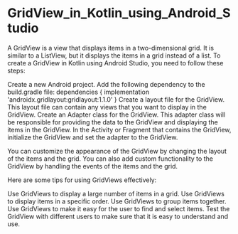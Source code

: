 # GridView_in_Kotlin_using_Android_Studio
A GridView is a view that displays items in a two-dimensional grid. It is similar to a ListView, but it displays the items in a grid instead of a list.
To create a GridView in Kotlin using Android Studio, you need to follow these steps:

Create a new Android project.
Add the following dependency to the build.gradle file:
dependencies {
    implementation 'androidx.gridlayout:gridlayout:1.1.0'
}
Create a layout file for the GridView. This layout file can contain any views that you want to display in the GridView.
Create an Adapter class for the GridView. This adapter class will be responsible for providing the data to the GridView and displaying the items in the GridView.
In the Activity or Fragment that contains the GridView, initialize the GridView and set the adapter to the GridView.

You can customize the appearance of the GridView by changing the layout of the items and the grid. You can also add custom functionality to the GridView by handling the events of the items and the grid.

Here are some tips for using GridViews effectively:

Use GridViews to display a large number of items in a grid.
Use GridViews to display items in a specific order.
Use GridViews to group items together.
Use GridViews to make it easy for the user to find and select items.
Test the GridView with different users to make sure that it is easy to understand and use.
